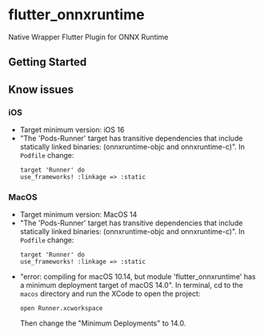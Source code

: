 # flutter_onnxruntime

Native Wrapper Flutter Plugin for ONNX Runtime

## Getting Started

## Know issues

### iOS
* Target minimum version: iOS 16
* "The 'Pods-Runner' target has transitive dependencies that include statically linked binaries: (onnxruntime-objc and onnxruntime-c)". In `Podfile` change:
    ```
    target 'Runner' do
    use_frameworks! :linkage => :static
    ```

### MacOS
* Target minimum version: MacOS 14
* "The 'Pods-Runner' target has transitive dependencies that include statically linked binaries: (onnxruntime-objc and onnxruntime-c)". In `Podfile` change:
    ```
    target 'Runner' do
    use_frameworks! :linkage => :static
    ```
* "error: compiling for macOS 10.14, but module 'flutter_onnxruntime' has a minimum deployment target of macOS 14.0". In terminal, cd to the `macos` directory and run the XCode to open the project:
    ```
    open Runner.xcworkspace
    ```
    Then change the "Minimum Deployments" to 14.0.
